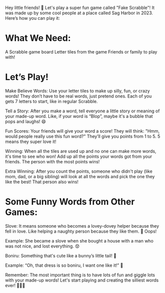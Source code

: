 Hey little friends! 🚀 Let's play a super fun game called "Fake Scrabble"! It was made up by some cool people at a place called Sag Harbor in 2023. Here’s how you can play it:

# What We Need:


A Scrabble game board
Letter tiles from the game
Friends or family to play with!

# Let’s Play!

Make Believe Words: Use your letter tiles to make up silly, fun, or crazy words! They don’t have to be real words, just pretend ones. Each of you gets 7 letters to start, like in regular Scrabble.

Tell a Story: After you make a word, tell everyone a little story or meaning of your made-up word. Like, if your word is “Blop”, maybe it's a bubble that pops and laughs! 😄

Fun Scores: Your friends will give your word a score! They will think: "Hmm, would people really use this fun word?" They’ll give you points from 1 to 5. 5 means they super love it!

Winning: When all the tiles are used up and no one can make more words, it's time to see who won! Add up all the points your words got from your friends. The person with the most points wins!

Extra Winning: After you count the points, someone who didn't play (like mom, dad, or a big sibling) will look at all the words and pick the one they like the best! That person also wins!

# Some Funny Words from Other Games:

Slove: It means someone who becomes a lovey-dovey helper because they fell in love. Like helping a naughty person because they like them. 🥰 Oops!

Example: She became a slove when she bought a house with a man who was not nice, and lost everything. 😟

Boniru: Something that's cute like a bunny’s little tail! 🐰

Example: “Oh, that dress is so boniru, I want one like it!” 💖

Remember: The most important thing is to have lots of fun and giggle lots with your made-up words! Let's start playing and creating the silliest words ever! 🎉👏🏽

